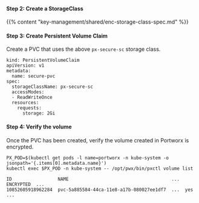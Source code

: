#### Step 2: Create a StorageClass

{{% content "key-management/shared/enc-storage-class-spec.md" %}}

#### Step 3: Create Persistent Volume Claim
Create a PVC that uses the above `px-secure-sc` storage class.

```text
kind: PersistentVolumeClaim
apiVersion: v1
metadata:
  name: secure-pvc
spec:
  storageClassName: px-secure-sc
  accessModes:
  - ReadWriteOnce
  resources:
    requests:
      storage: 2Gi
```

#### Step 4: Verify the volume
Once the PVC has been created, verify the volume created in Portworx is encrypted.

```text
PX_POD=$(kubectl get pods -l name=portworx -n kube-system -o jsonpath='{.items[0].metadata.name}')
kubectl exec $PX_POD -n kube-system -- /opt/pwx/bin/pxctl volume list
```

```output
ID                 NAME                                      ...  ENCRYPTED  ...
10852605918962284  pvc-5a885584-44ca-11e8-a17b-080027ee1df7  ...  yes        ...
```
